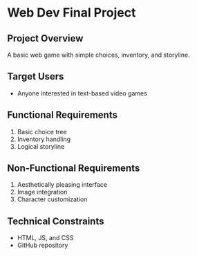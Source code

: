 # Web Dev Final Project

## Project Overview
A basic web game with simple choices, inventory, and storyline.

## Target Users
- Anyone interested in text-based video games

## Functional Requirements
1. Basic choice tree
2. Inventory handling
3. Logical storyline

## Non-Functional Requirements
1. Aesthetically pleasing interface
2. Image integration
3. Character customization

## Technical Constraints
- HTML, JS, and CSS
- GitHub repository
